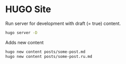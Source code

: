 # HUGO Site

Run server for development with draft (= true) content.

```bash
hugo server -D
```

Adds new content

```bash
hugo new content posts/some-post.md
hugo new content posts/some-post.ru.md
```
